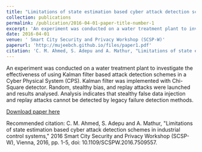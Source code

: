 ```yaml
---
title: "Limitations of state estimation based cyber attack detection schemes in industrial control systems"
collection: publications
permalink: /publication/2016-04-01-paper-title-number-1
excerpt: 'An experiment was conducted on a water treatment plant to investigate the effectiveness of using Kalman filter based attack detection schemes in a Cyber Physical System (CPS). Kalman filter was implemented with Chi-Square detector. Random, stealthy bias, and replay attacks were launched and results analysed. Analysis indicates that stealthy false data injection and replay attacks cannot be detected by legacy failure detection methods.'
date: 2016-04-01
venue: ' Smart City Security and Privacy Workshop (SCSP-W)'
paperurl: 'http://mujeebch.github.io/files/paper1.pdf'
citation: 'C. M. Ahmed, S. Adepu and A. Mathur, "Limitations of state estimation based cyber attack detection schemes in industrial control systems," 2016 Smart City Security and Privacy Workshop (SCSP-W), Vienna, 2016, pp. 1-5, doi: 10.1109/SCSPW.2016.7509557.'
---
```

An experiment was conducted on a water treatment plant to investigate the effectiveness of using Kalman filter based attack detection schemes in a Cyber Physical System (CPS). Kalman filter was implemented with Chi-Square detector. Random, stealthy bias, and replay attacks were launched and results analysed. Analysis indicates that stealthy false data injection and replay attacks cannot be detected by legacy failure detection methods.

[Download paper here](http://mujeebch.github.io/files/paper1.pdf)

Recommended citation: C. M. Ahmed, S. Adepu and A. Mathur, "Limitations of state estimation based cyber attack detection schemes in industrial control systems," 2016 Smart City Security and Privacy Workshop (SCSP-W), Vienna, 2016, pp. 1-5, doi: 10.1109/SCSPW.2016.7509557.